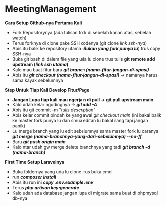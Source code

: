 # MeetingManagement

**Cara Setup Github-nya Pertama Kali**
- Fork Repositorynya (ada tulisan fork di sebelah kanan atas, sebelah watch)
- Terus forknya di clone pake SSH codenya (git clone *link ssh-nya*)
- Abis itu balik ke repository utama (***Bukan yang fork punya lu***) trus copy SSH-nya
- Buka git bash di dalem file yang uda lu clone trus tulis **git remote add upstream (*link ssh utama*)**
- Kalo mau buat fitur baru ***git branch (nama-fitur-jangan-di-spasi)***
- Abis itu ***git checkout (nama-fitur-jangan-di-spasi)*** -> namanya harus sama kayak sebelumnya

**Step Untuk Tiap Kali Develop Fitur/Page**
- **Jangan Lupa tiap kali mau ngerjain di pull -> git pull upstream main**
- Kalo udah kelar ngodingnya -> ***git add -A***
- Abis itu git commit -m "*tulis description*"
- Abis kelar commit pindah ke yang awal *git checkout main* (ini bakal balik ke master fork punya lu dan smua editan lu bakal ilang tapi jangan panik)
- Lu merge branch yang lu edit sebelumnya sama master fork lu caranya ***git merge (nama-branchnya-yang-dari-sebelumnya) --no-ff***
- Baru ***git push origin main***
- Kalo ntar udah gw merge delete branchnya yang tadi ***git branch -d (nama-branch)***


**First Time Setup Laravelnya**
- Buka foldernya yang uda lu clone trus buka cmd
- run ***composer install***
- Abis itu run ini ***copy .env.example .env***
- Terus ***php artisan key:generate***
- Kalo udah ada database jangan lupa di migrate sama buat di phpmysql db-nya
